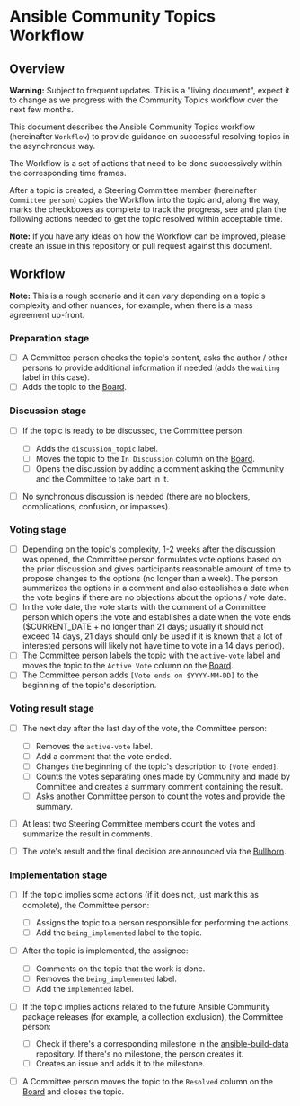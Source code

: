 # Ansible Community Topics Workflow

## Overview

**Warning:** Subject to frequent updates. This is a "living document", expect it to change as we progress with the Community Topics workflow over the next few months.

This document describes the Ansible Community Topics workflow (hereinafter `Workflow`) to provide guidance on successful resolving topics in the asynchronous way.

The Workflow is a set of actions that need to be done successively within the corresponding time frames.

After a topic is created, a Steering Committee member (hereinafter `Committee person`) copies the Workflow into the topic and, along the way, marks the checkboxes as complete to track the progress, see and plan the following actions needed to get the topic resolved within acceptable time.

**Note:** If you have any ideas on how the Workflow can be improved, please create an issue in this repository or pull request against this document.

## Workflow

**Note:** This is a rough scenario and it can vary depending on a topic's complexity and other nuances, for example, when there is a mass agreement up-front.

### Preparation stage

- [ ] A Committee person checks the topic's content, asks the author / other persons to provide additional information if needed (adds the `waiting` label in this case).
- [ ] Adds the topic to the [Board](https://github.com/orgs/ansible-community/projects/2/views/1).

### Discussion stage

- [ ] If the topic is ready to be discussed, the Committee person:

  - [ ] Adds the `discussion_topic` label.
  - [ ] Moves the topic to the `In Discussion` column on the [Board](https://github.com/orgs/ansible-community/projects/2/views/5).
  - [ ] Opens the discussion by adding a comment asking the Community and the Committee to take part in it.
- [ ] No synchronous discussion is needed (there are no blockers, complications, confusion, or impasses).

### Voting stage

- [ ] Depending on the topic's complexity, 1-2 weeks after the discussion was opened, the Committee person formulates vote options based on the prior discussion and gives participants reasonable amount of time to propose changes to the options (no longer than a week). The person summarizes the options in a comment and also establishes a date when the vote begins if there are no objections about the options / vote date.
- [ ] In the vote date, the vote starts with the comment of a Committee person which opens the vote and establishes a date when the vote ends ($CURRENT_DATE + no longer than 21 days; usually it should not exceed 14 days, 21 days should only be used if it is known that a lot of interested persons will likely not have time to vote in a 14 days period).
- [ ] The Committee person labels the topic with the `active-vote` label and moves the topic to the `Active Vote` column on the [Board](https://github.com/orgs/ansible-community/projects/2/views/5).
- [ ] The Committee person adds `[Vote ends on $YYYY-MM-DD]` to the beginning of the topic's description.

### Voting result stage

- [ ] The next day after the last day of the vote, the Committee person:

  - [ ] Removes the `active-vote` label.
  - [ ] Add a comment that the vote ended.
  - [ ] Changes the beginning of the topic's description to `[Vote ended]`.
  - [ ] Counts the votes separating ones made by Community and made by Committee and creates a summary comment containing the result.
  - [ ] Asks another Committee person to count the votes and provide the summary.
- [ ] At least two Steering Committee members count the votes and summarize the result in comments.
- [ ] The vote's result and the final decision are announced via the [Bullhorn](https://github.com/ansible/community/issues/546).

### Implementation stage

- [ ] If the topic implies some actions (if it does not, just mark this as complete), the Committee person:

  - [ ] Assigns the topic to a person responsible for performing the actions.
  - [ ] Add the `being_implemented` label to the topic.
- [ ] After the topic is implemented, the assignee:

  - [ ] Comments on the topic that the work is done.
  - [ ] Removes the `being_implemented` label.
  - [ ] Add the `implemented` label.
- [ ] If the topic implies actions related to the future Ansible Community package releases (for example, a collection exclusion), the Committee person:

  - [ ] Check if there's a corresponding milestone in the [ansible-build-data](https://github.com/ansible-community/ansible-build-data/milestones) repository. If there's no milestone, the person creates it.
  - [ ] Creates an issue and adds it to the milestone.
- [ ] A Committee person moves the topic to the `Resolved` column on the [Board](https://github.com/orgs/ansible-community/projects/2/views/5) and closes the topic.
